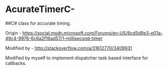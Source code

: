 # AcurateTimerC-

##C# class for accurate timing.

Origin - https://social.msdn.microsoft.com/Forums/en-US/6cd5d9e3-e01a-49c4-9976-6c6a2f16ad57/1-millisecond-timer

Modified by - http://stackoverflow.com/a/31612770/3409931

Modified by myself to implement dispatcher task based interface for callbacks.

